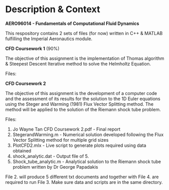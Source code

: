 # Description & Context

**AERO96014 - Fundamentals of Computational Fluid Dynamics**

This respository contains 2 sets of files (for now) written in C++ & MATLAB fulfilling the Imperial Aeronautics module.

**CFD Coursework 1** (90%)

The objective of this assignment is the implementation of Thomas algorithm & Steepest Descent Iterative method to solve the Helmholtz Equation.

Files:

**CFD Coursework 2** 

The objective of this assignment is the development of a computer code and the assessment of its results for the solution to the 1D Euler equations using the Steger and Warming (1981) Flux Vector Splitting method. The method will be applied to the solution of the Riemann shock tube problem.

Files:  
1. Jo Wayne Tan CFD Coursework 2.pdf - Final report  
2. StegerandWarming.m - Numerical solution developed following the Flux Vector Splitting method for multiple grid sizes  
3. PlotCFD2.mlx - Live script to generate plots required using data obtained  
4. shock_analytic.dat - Output file of 5.  
5. Shock_tube_analytic.m - Analytical solution to the Riemann shock tube problem written by Dr George Papadakis  

File 2. will produce 5 different txt documents and together with File 4. are required to run File 3. Make sure data and scripts are in the same directory.
